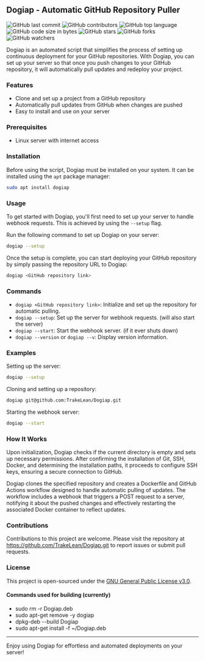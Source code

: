 ## Dogiap - Automatic GitHub Repository Puller

![GitHub last commit](https://img.shields.io/github/last-commit/TrakeLean/Dogiap)
![GitHub contributors](https://img.shields.io/github/contributors/TrakeLean/Dogiap)
![GitHub top language](https://img.shields.io/github/languages/top/TrakeLean/Dogiap)
![GitHub code size in bytes](https://img.shields.io/github/languages/code-size/TrakeLean/Dogiap)
![GitHub stars](https://img.shields.io/github/stars/TrakeLean/Dogiap?style=social)
![GitHub forks](https://img.shields.io/github/forks/TrakeLean/Dogiap?style=social)
![GitHub watchers](https://img.shields.io/github/watchers/TrakeLean/Dogiap?style=social)


Dogiap is an automated script that simplifies the process of setting up continuous deployment for your GitHub repositories. With Dogiap, you can set up your server so that once you push changes to your GitHub repository, it will automatically pull updates and redeploy your project.

### Features

- Clone and set up a project from a GitHub repository
- Automatically pull updates from GitHub when changes are pushed
- Easy to install and use on your server

### Prerequisites

- Linux server with internet access

### Installation

Before using the script, Dogiap must be installed on your system. It can be installed using the `apt` package manager:

```bash
sudo apt install dogiap
```

### Usage

To get started with Dogiap, you'll first need to set up your server to handle webhook requests. This is achieved by using the `--setup` flag.

Run the following command to set up Dogiap on your server:

```bash
dogiap --setup
```

Once the setup is complete, you can start deploying your GitHub repository by simply passing the repository URL to Dogiap:

```bash
dogiap <GitHub repository link>
```

### Commands

- `dogiap <GitHub repository link>`: Initialize and set up the repository for automatic pulling.
- `dogiap --setup`: Set up the server for webhook requests. (will also start the server)
- `dogiap --start`: Start the webhook server. (if it ever shuts down)
- `dogiap --version` or `dogiap --v`: Display version information.

### Examples

Setting up the server:

```bash
dogiap --setup
```

Cloning and setting up a repository:

```bash
dogiap git@github.com:TrakeLean/Dogiap.git
```

Starting the webhook server:

```bash
dogiap --start
```

### How It Works

Upon initialization, Dogiap checks if the current directory is empty and sets up necessary permissions. After confirming the installation of Git, SSH, Docker, and determining the installation paths, it proceeds to configure SSH keys, ensuring a secure connection to GitHub.

Dogiap clones the specified repository and creates a Dockerfile and GitHub Actions workflow designed to handle automatic pulling of updates. The workflow includes a webhook that triggers a POST request to a server, notifying it about the pushed changes and effectively restarting the associated Docker container to reflect updates.

### Contributions

Contributions to this project are welcome. Please visit the repository at https://github.com/TrakeLean/Dogiap.git to report issues or submit pull requests.

### License

This project is open-sourced under the [GNU General Public License v3.0](LICENSE.md).

#### Commands used for building (currently)
- sudo rm -r Dogiap.deb
- sudo apt-get remove -y dogiap
- dpkg-deb --build Dogiap
- sudo apt-get install -f ~/Dogiap.deb

---

Enjoy using Dogiap for effortless and automated deployments on your server!